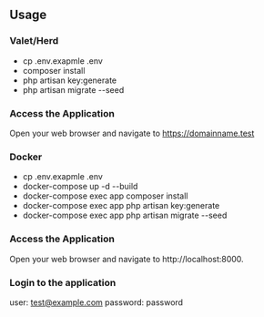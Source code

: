 ## Usage

### Valet/Herd
* cp .env.exapmle .env
* composer install         
* php artisan key:generate
* php artisan migrate --seed

### Access the Application
Open your web browser and navigate to https://domainname.test


### Docker
* cp .env.exapmle .env
* docker-compose up -d --build
* docker-compose exec app composer install
* docker-compose exec app php artisan key:generate
* docker-compose exec app php artisan migrate --seed

### Access the Application
Open your web browser and navigate to http://localhost:8000.


### Login to the application

user: test@example.com
password: password

